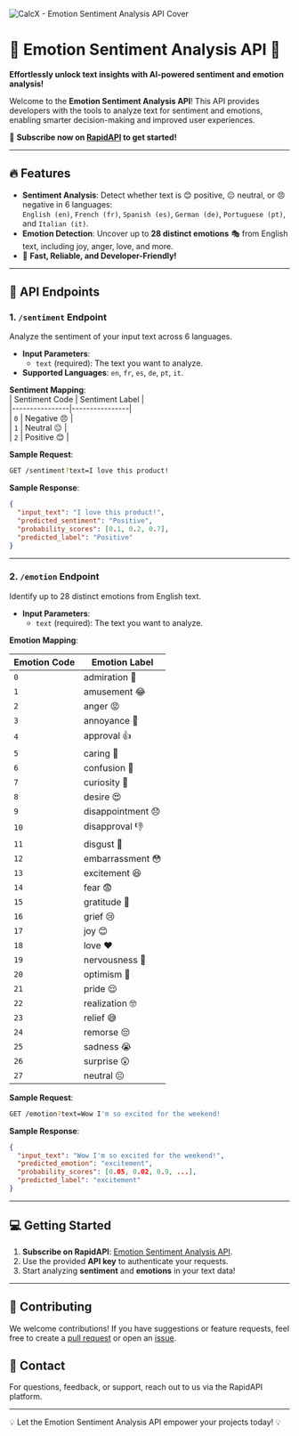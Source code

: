 
![CalcX - Emotion Sentiment Analysis API Cover](emosentbg.gif)

# 🌟 Emotion Sentiment Analysis API 🌟  
**Effortlessly unlock text insights with AI-powered sentiment and emotion analysis!**  

Welcome to the **Emotion Sentiment Analysis API**! This API provides developers with the tools to analyze text for sentiment and emotions, enabling smarter decision-making and improved user experiences.  

📢 **Subscribe now on [RapidAPI](https://rapidapi.com/kidddevs/api/emotion-sentiment-analysis-api/pricing) to get started!**  

---

## 🔥 Features  
- **Sentiment Analysis**: Detect whether text is 😊 positive, 😐 neutral, or 😠 negative in 6 languages:  
  `English (en)`, `French (fr)`, `Spanish (es)`, `German (de)`, `Portuguese (pt)`, and `Italian (it)`.  
- **Emotion Detection**: Uncover up to **28 distinct emotions** 🎭 from English text, including joy, anger, love, and more.  
- 🚀 **Fast, Reliable, and Developer-Friendly!**

---

## 📌 API Endpoints  

### 1. **`/sentiment` Endpoint**  
Analyze the sentiment of your input text across 6 languages.  
- **Input Parameters**:  
  - `text` (required): The text you want to analyze.  
- **Supported Languages**: `en`, `fr`, `es`, `de`, `pt`, `it`.  

**Sentiment Mapping**:  
| Sentiment Code | Sentiment Label |  
|----------------|----------------|  
| `0`            | Negative 😠     |  
| `1`            | Neutral 😐      |  
| `2`            | Positive 😊     |  

**Sample Request**:  
```bash
GET /sentiment?text=I love this product!
```

**Sample Response**:  
```json
{
  "input_text": "I love this product!",
  "predicted_sentiment": "Positive",
  "probability_scores": [0.1, 0.2, 0.7],
  "predicted_label": "Positive"
}
```

---

### 2. **`/emotion` Endpoint**  
Identify up to 28 distinct emotions from English text.

- **Input Parameters**:  
  - `text` (required): The text you want to analyze.  

**Emotion Mapping**:  

| Emotion Code | Emotion Label       |  
|--------------|---------------------|  
| `0`          | admiration 🥰        |  
| `1`          | amusement 😂         |  
| `2`          | anger 😡             |  
| `3`          | annoyance 😤         |  
| `4`          | approval 👍          |  
| `5`          | caring 🤗            |  
| `6`          | confusion 🤔         |  
| `7`          | curiosity 🤨         |  
| `8`          | desire 😍            |  
| `9`          | disappointment 😞    |  
| `10`         | disapproval 👎       |  
| `11`         | disgust 🤮           |  
| `12`         | embarrassment 😳     |  
| `13`         | excitement 😆        |  
| `14`         | fear 😨              |  
| `15`         | gratitude 🙏         |  
| `16`         | grief 😢             |  
| `17`         | joy 😊               |  
| `18`         | love ❤️              |  
| `19`         | nervousness 😬      |  
| `20`         | optimism 🌟          |  
| `21`         | pride 😌             |  
| `22`         | realization 🤓       |  
| `23`         | relief 😅            |  
| `24`         | remorse 😔           |  
| `25`         | sadness 😭           |  
| `26`         | surprise 😲          |  
| `27`         | neutral 😐           |  

**Sample Request**:  
```bash
GET /emotion?text=Wow I'm so excited for the weekend!
```

**Sample Response**:  
```json
{
  "input_text": "Wow I'm so excited for the weekend!",
  "predicted_emotion": "excitement",
  "probability_scores": [0.05, 0.02, 0.9, ...],
  "predicted_label": "excitement"
}
```

---

## 💻 Getting Started  
1. **Subscribe on RapidAPI**: [Emotion Sentiment Analysis API](https://rapidapi.com/kidddevs/api/emotion-sentiment-analysis-api/pricing).
2. Use the provided **API key** to authenticate your requests.
3. Start analyzing **sentiment** and **emotions** in your text data!

---

## 🤝 Contributing  
We welcome contributions! If you have suggestions or feature requests, feel free to create a [pull request](https://github.com/dakidarts/emotion-sentiment-analysis-api/pulls) or open an [issue](https://github.com/dakidarts/emotion-sentiment-analysis-api/issues).

## 📧 Contact  
For questions, feedback, or support, reach out to us via the RapidAPI platform.

---

💡 Let the Emotion Sentiment Analysis API empower your projects today! 💡
